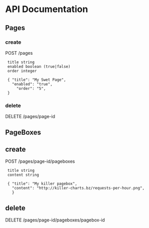 # API Documentation

## Pages

### create

POST /pages

     title string
     enabled boolean (true|false)
     order integer

     { "title": "My Swet Page",
       "enabled": "true",
         "order": "5",
	 }

### delete

DELETE /pages/page-id

## PageBoxes

## create

POST /pages/page-id/pageboxes

     title string
     content string
     
     { "title": "My killer pagebox",
       "content": "http://killer-charts.bz/requests-per-hour.png",
       }

## delete

DELETE /pages/page-id/pageboxes/pagebox-id
